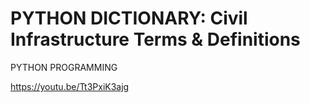 # PYTHON DICTIONARY: Civil Infrastructure Terms & Definitions
PYTHON PROGRAMMING 

https://youtu.be/Tt3PxiK3ajg
